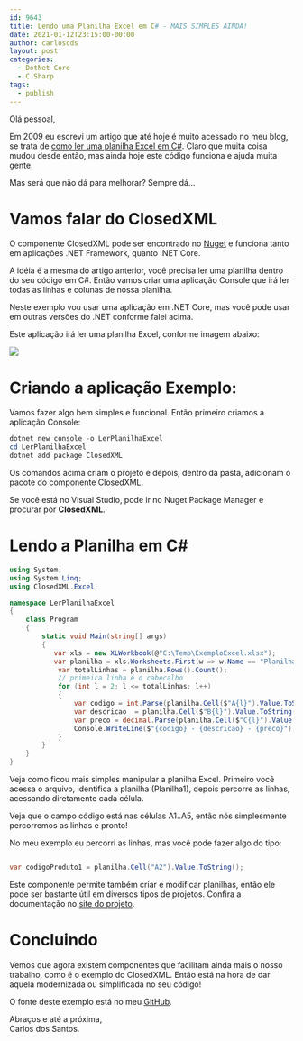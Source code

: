 ```yaml
---
id: 9643
title: Lendo uma Planilha Excel em C# - MAIS SIMPLES AINDA!
date: 2021-01-12T23:15:00-00:00
author: carloscds
layout: post
categories:
  - DotNet Core
  - C Sharp
tags:
  - publish
---
```

Olá pessoal,

Em 2009 eu escrevi um artigo que até hoje é muito acessado no meu blog, se trata de [como ler uma planilha Excel em C#](https://carloscds.net/2009/12/lendo-uma-planilha-do-excel-com-c). Claro que muita coisa mudou desde então, mas ainda hoje este código funciona e ajuda muita gente. 

Mas será que não dá para melhorar? Sempre dá...

# Vamos falar do ClosedXML

O componente ClosedXML pode ser encontrado no [Nuget](https://www.nuget.org/packages/ClosedXML/) e funciona tanto em aplicações .NET Framework, quanto .NET Core.

A idéia é a mesma do artigo anterior, você precisa ler uma planilha dentro do seu código em C#. Então vamos criar uma aplicação Console que irá ler todas as linhas e colunas de nossa planilha. 

Neste exemplo vou usar uma aplicação em .NET Core, mas você pode usar em outras versões do .NET conforme falei acima.

Este aplicação irá ler uma planilha Excel, conforme imagem abaixo:

![]( wp-content/uploads/2021/01/ExemploExcel.png)

# Criando a aplicação Exemplo:

Vamos fazer algo bem simples e funcional. Então primeiro criamos a aplicação Console:

```powershell
dotnet new console -o LerPlanilhaExcel
cd LerPlanilhaExcel
dotnet add package ClosedXML 
```
Os comandos acima criam o projeto e depois, dentro da pasta, adicionam o pacote do componente ClosedXML.

Se você está no Visual Studio, pode ir no Nuget Package Manager e procurar por **ClosedXML**.

# Lendo a Planilha em C#

```csharp
using System;
using System.Linq;
using ClosedXML.Excel;

namespace LerPlanilhaExcel
{
    class Program
    {
        static void Main(string[] args)
        {
           var xls = new XLWorkbook(@"C:\Temp\ExemploExcel.xlsx");
           var planilha = xls.Worksheets.First(w => w.Name == "Planilha1");
            var totalLinhas = planilha.Rows().Count();
            // primeira linha é o cabecalho
            for (int l = 2; l <= totalLinhas; l++)
            {
                var codigo = int.Parse(planilha.Cell($"A{l}").Value.ToString());
                var descricao  = planilha.Cell($"B{l}").Value.ToString();
                var preco = decimal.Parse(planilha.Cell($"C{l}").Value.ToString());
                Console.WriteLine($"{codigo} - {descricao} - {preco}");
            }
        }
    }
}
```

Veja como ficou mais simples manipular a planilha Excel. Primeiro você acessa o arquivo, identifica a planilha (Planilha1), depois percorre as linhas, acessando diretamente cada célula.

Veja que o campo código está nas células A1..A5, então nós simplesmente percorremos as linhas e pronto!

No meu exemplo eu percorri as linhas, mas você pode fazer algo do tipo:

```csharp

var codigoProduto1 = planilha.Cell("A2").Value.ToString();

```

Este componente permite também criar e modificar planilhas, então ele pode ser bastante útil em diversos tipos de projetos. Confira a documentação no [site do projeto](https://github.com/ClosedXML/ClosedXML).

# Concluindo

Vemos que agora existem componentes que facilitam ainda mais o nosso trabalho, como é o exemplo do ClosedXML. Então está na hora de dar aquela modernizada ou simplificada no seu código!

O fonte deste exemplo está no meu [GitHub](https://github.com/carloscds/CSharpSamples).

Abraços e até a próxima,  
Carlos dos Santos.
